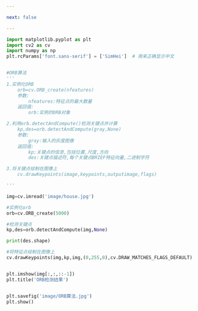 ```yaml
---

next: false

---
```




<BlogInfo id="1036" title="40.ORB算法" author="白日梦想猿" pv=0 read_times=0 pre_cost_time="0分40秒" category="图像处理" tag_list="['图像处理']" create_time="2021.08.16 09:22:11" update_time="2021.08.16 09:37:36" />

```python
import matplotlib.pyplot as plt
import cv2 as cv
import numpy as np
plt.rcParams['font.sans-serif'] = ['SimHei']  # 用来正确显示中文


#ORB算法
'''
1.实例化ORB
    orb=cv.ORB_create(nfeatures)
    参数:
        nfeatures:特征点的最大数量
    返回值:
        orb:实例的ORB对象

2.利用orb.detectAndCompute()检测关键点并计算
    kp,des=orb.detectAndCompute(gray,None)
    参数:
        gray:输入的灰度图像
    返回值:
        kp:关键点的信息,包括位置,尺度,方向
        des:关键点描述符,每个关键点BRIEF特征向量,二进制字符

3.将关键点绘制在图像上
    cv.drawKeypoints(image,keypoints,outputimage,flags)

'''

img=cv.imread('image/house.jpg')

#实例化orb
orb=cv.ORB_create(5000)

#检测关键点
kp,des=orb.detectAndCompute(img,None)

print(des.shape)

#将特征点绘制在图像上
cv.drawKeypoints(img,kp,img,(0,255,0),cv.DRAW_MATCHES_FLAGS_DEFAULT)


plt.imshow(img[:,:,::-1])
plt.title('ORB检测结果')


plt.savefig('image/ORB算法.jpg')
plt.show()

```



<ActionBox />
